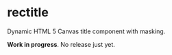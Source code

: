 rectitle
========

Dynamic HTML 5 Canvas title component with masking.

__Work in progress__. No release just yet.
